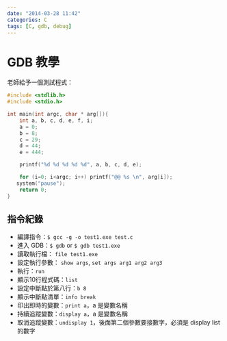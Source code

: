 ```yaml
---
date: "2014-03-28 11:42"
categories: C
tags: [C, gdb, debug]
---
```

# GDB 教學

老師給予一個測試程式：

```c
#include <stdlib.h>
#include <stdio.h>

int main(int argc, char * arg[]){
    int a, b, c, d, e, f, i;
    a = 0;
    b = 8;
    c = 29;
    d = 44;
    e = 444;

    printf("%d %d %d %d %d", a, b, c, d, e);

    for (i=0; i<argc; i++) printf("@@ %s \n", arg[i]);
   system("pause");
    return 0;
}
```

## 指令紀錄

* 編譯指令：`$ gcc -g -o test1.exe test.c`
* 進入 GDB：`$ gdb` or `$ gdb test1.exe`
* 讀取執行檔： `file test1.exe`
* 設定執行參數： `show args`, `set args arg1 arg2 arg3`
* 執行：`run`
* 顯示10行程式碼：`list`
* 設定中斷點於第八行：`b 8`
* 顯示中斷點清單：`info break`
* 印出即時的變數：`print a`，a 是變數名稱
* 持續追蹤變數：`display a`，a 是變數名稱
* 取消追蹤變數：`undisplay 1`，後面第二個參數要接數字，必須是 display list 的數字
